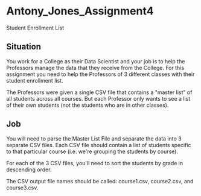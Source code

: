 # Antony_Jones_Assignment4
Student Enrollment List

## Situation
You work for a College as their Data Scientist and your job is to help the Professors manage the data that they receive from the College. For this assignment you need to help the Professors of 3 different classes with their student enrollment list. 

The Professors were given a single CSV file that contains a "master list" of all students across all courses. But each Professor only wants to see a list of their own students (not the students who are in other classes).


## Job
You will need to parse the Master List File and separate the data into 3 separate CSV files. Each CSV file should contain a list of students specific to that particular course (i.e. we're grouping the students by course). 

For each of the 3 CSV files, you'll need to sort the students by grade in descending order.

The CSV output file names should be called: course1.csv, course2.csv, and course3.csv.
